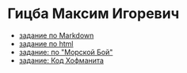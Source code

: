 # Гицба Максим Игоревич
+ [задание по Markdown](ABOUT_md.md)
+ [задание по html](ABOUT_html.html)
+ [задание: по "Морской Бой"](battleship.html)
+ [задание: Код Хофманита](TASK4.md)
